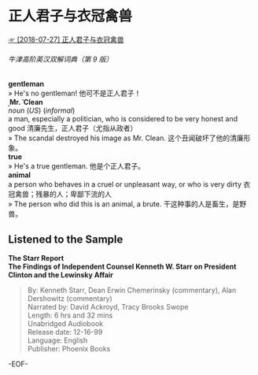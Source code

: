 # 正人君子与衣冠禽兽  
[☞ [2018-07-27] 正人君子与衣冠禽兽 ](https://mp.weixin.qq.com/s/tv9y9eJRRdp7nZNY93XGpg)      
  
###### 牛津高阶英汉双解词典（第 9 版）  
**gentleman**  
» He's no gentleman! 他可不是正人君子！  
**ˌMr. ˈClean**  
*noun* (*US*) (*informal*)  
a man, especially a politician, who is considered to be very honest and good 清廉先生，正人君子（尤指从政者）  
» The scandal destroyed his image as Mr. Clean. 这个丑闻破坏了他的清廉形象。  
**true**  
» He's a true gentleman. 他是个正人君子。  
**animal**  
a person who behaves in a cruel or unpleasant way, or who is very dirty 衣冠禽兽；残暴的人；卑鄙下流的人  
» The person who did this is an animal, a brute. 干这种事的人是畜生，是野兽。  
  
  
## Listened to the Sample  
**The Starr Report  
The Findings of Independent Counsel Kenneth W. Starr on President Clinton and the Lewinsky Affair**  
>By: Kenneth Starr, Dean Erwin Chemerinsky (commentary), Alan Dershowitz (commentary)  
Narrated by: David Ackroyd, Tracy Brooks Swope  
Length: 6 hrs and 32 mins  
Unabridged Audiobook  
Release date: 12-16-99  
Language: English  
Publisher: Phoenix Books  
  
-EOF-  

